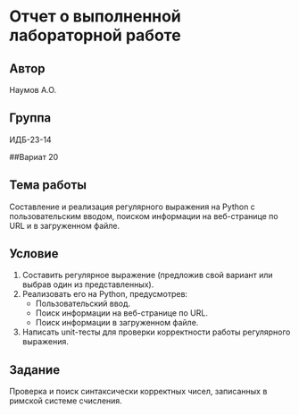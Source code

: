 # Отчет о выполненной лабораторной работе

## Автор
Наумов А.О.

## Группа
ИДБ-23-14

##Вариат 20

## Тема работы
Составление и реализация регулярного выражения на Python с пользовательским вводом, поиском информации на веб-странице по URL и в загруженном файле.

## Условие
1. Составить регулярное выражение (предложив свой вариант или выбрав один из представленных).
2. Реализовать его на Python, предусмотрев:
   - Пользовательский ввод.
   - Поиск информации на веб-странице по URL.
   - Поиск информации в загруженном файле.
3. Написать unit-тесты для проверки корректности работы регулярного выражения.

## Задание
Проверка и поиск синтаксически корректных чисел, записанных в римской системе счисления.


